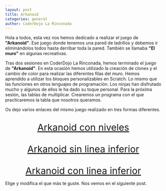 ```yaml
---
layout: post
title: Arkanoid
categories: general
author: CoderDojo La Rinconada
---
```


Hola a todos, esta vez nos hemos dedicado a realizar el juego de **"Arkanoid"**. Ese juego donde tenemos una pared de ladrillos y debemos ir eliminándolos todos hasta derribar toda la pared. También se llamaba **"El muro"** en algunas recreativas.

Tras dos sesiones en CoderDojo La Rinconada, hemos terminado el juego de **"Arkanoid"**. En esta ocasión hemos utilizado la creación de clones y el cambio de color para realizar las diferentes filas del muro. Hemos aprendido a utilizar los bloques personalizables en Scratch. Lo mismo que las funciones en otros lenguajes de programación. Los ninjas han disfrutado mucho y algunos de ellos le ha dado su toque personal. Para la próxima sesión, las tablas de multiplicar. Crearemos un programa con el que practicaremos la tabla que nosotros queramos.

Os dejo varios enlaces del mismo juego realizado en tres formas diferentes.

<br>
<span style="display:block;text-align:center;font-size:30px"><a href="https://scratch.mit.edu/projects/504891300/" target="blank">Arkanoid con niveles</a></span>
<br>
<br>
<span style="display:block;text-align:center;font-size:30px"><a href="https://scratch.mit.edu/projects/508414958/" target="blank">Arkanoid sin linea inferior</a></span>
<br>
<br>
<span style="display:block;text-align:center;font-size:30px"><a href="https://scratch.mit.edu/projects/497197324/" target="blank">Arkanoid con linea inferior</a></span>



Elige y modifica el que más te guste. Nos vemos en el siguiente post. 




